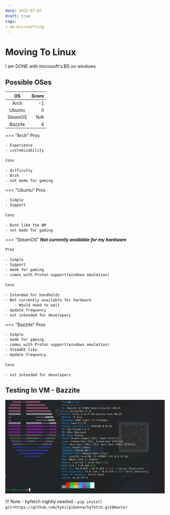 ```yaml
---
date: 2025-07-07
draft: true
tags:
- de-microsofting
---
```

# Moving To Linux
I am DONE with microsoft's BS on windows
<!-- more -->
## Possible OSes
| OS | Score |
|:--:| ----:|
| Arch | -1 |
| Ubuntu | 0 |
| SteamOS | N/A |
| Bazzite | 4 |

=== "Arch"
    Pros

    - Experience
    - customizability

    Cons

    - difficulty
    - Arch
    - not made for gaming

=== "Ubuntu"
    Pros

    - Simple
    - Support

    Cons

    - Dont like the WM
    - not made for gaming

=== "SteamOS"
    ***Not currently available for my hardware***

    Pros

    - Simple
    - Support
    - made for gaming
    - comes with Proton support(windows emulation)
    
    Cons

    - Intended for handhelds
    - Not currently available for hardware
        - Would need to wait
    - Update frequency
    - not intended for developers

=== "Bazzite"
    Pros

    - Simple
    - made for gaming
    - comes with Proton support(windows emulation)
    - SteamOS like
    - Update frequency

    Cons

    - not intended for developers

## Testing In VM - Bazzite
![alt text](hyfetch.png)

!!! Note
    - hyfetch nightly needed
        - `pip install git+https://github.com/hykilpikonna/hyfetch.git@master`